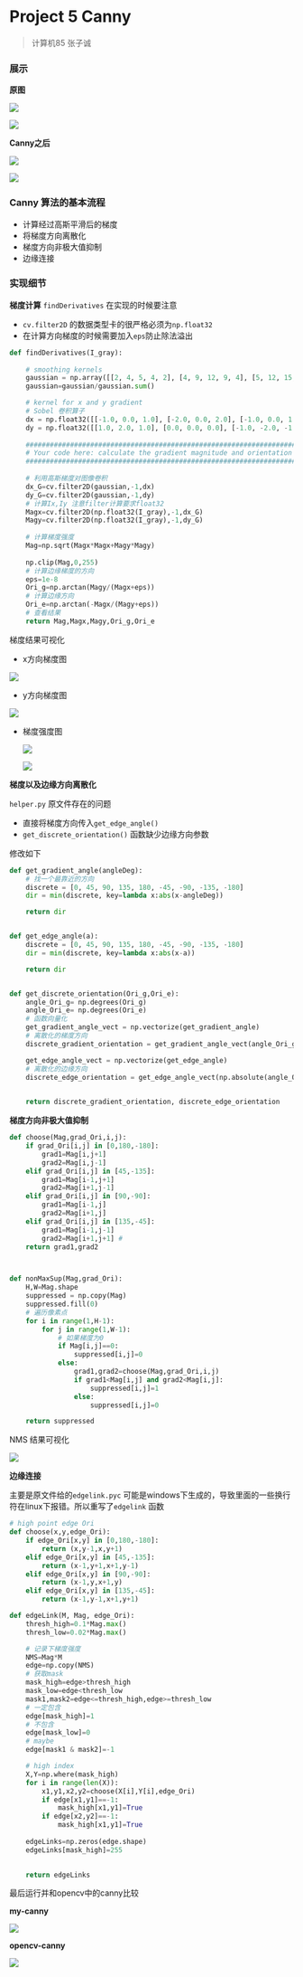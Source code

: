 # Project 5 Canny
> 计算机85 张子诚
### 展示
**原图**

![](img/16068.jpg)

![](img/3096.jpg)

**Canny之后**

![](result/canny-16068.jpg)

![](result/canny-3096.jpg)

### Canny 算法的基本流程

* 计算经过高斯平滑后的梯度
* 将梯度方向离散化
* 梯度方向非极大值抑制
* 边缘连接

### 实现细节

**梯度计算**
`findDerivatives` 在实现的时候要注意
* `cv.filter2D` 的数据类型卡的很严格必须为`np.float32`
* 在计算方向梯度的时候需要加入`eps`防止除法溢出
```python
def findDerivatives(I_gray):
    
    # smoothing kernels
    gaussian = np.array([[2, 4, 5, 4, 2], [4, 9, 12, 9, 4], [5, 12, 15, 12, 5], [4, 9, 12, 9, 4], [2, 4, 5, 4, 2]],dtype=np.float32) 
    gaussian=gaussian/gaussian.sum()

    # kernel for x and y gradient
    # Sobel 卷积算子
    dx = np.float32([[-1.0, 0.0, 1.0], [-2.0, 0.0, 2.0], [-1.0, 0.0, 1.0]])
    dy = np.float32([[1.0, 2.0, 1.0], [0.0, 0.0, 0.0], [-1.0, -2.0, -1.0]])
    
    ###############################################################################
    # Your code here: calculate the gradient magnitude and orientation
    ###############################################################################
    
    # 利用高斯梯度对图像卷积
    dx_G=cv.filter2D(gaussian,-1,dx)
    dy_G=cv.filter2D(gaussian,-1,dy)
    # 计算Ix,Iy 注意filter计算要求float32
    Magx=cv.filter2D(np.float32(I_gray),-1,dx_G)
    Magy=cv.filter2D(np.float32(I_gray),-1,dy_G)
    
    # 计算梯度强度
    Mag=np.sqrt(Magx*Magx+Magy*Magy)
    
    np.clip(Mag,0,255)
    # 计算边缘梯度的方向
    eps=1e-8
    Ori_g=np.arctan(Magy/(Magx+eps))
    # 计算边缘方向
    Ori_e=np.arctan(-Magx/(Magy+eps))
    # 查看结果
    return Mag,Magx,Magy,Ori_g,Ori_e
```
梯度结果可视化

* x方向梯度图

![](test/Ix(1).png)

* y方向梯度图

![](test/Iy(1).png)

* 梯度强度图

  ![](test/Im(1).png)

  ![](test/Im(2).png)


**梯度以及边缘方向离散化**

`helper.py` 原文件存在的问题
* 直接将梯度方向传入`get_edge_angle()`
* `get_discrete_orientation()` 函数缺少边缘方向参数 

修改如下
```python
def get_gradient_angle(angleDeg):
    # 找一个最靠近的方向
    discrete = [0, 45, 90, 135, 180, -45, -90, -135, -180]
    dir = min(discrete, key=lambda x:abs(x-angleDeg))

    return dir


def get_edge_angle(a):
    discrete = [0, 45, 90, 135, 180, -45, -90, -135, -180]
    dir = min(discrete, key=lambda x:abs(x-a))

    return dir


def get_discrete_orientation(Ori_g,Ori_e):
    angle_Ori_g= np.degrees(Ori_g)
    angle_Ori_e= np.degrees(Ori_e)
    # 函数向量化
    get_gradient_angle_vect = np.vectorize(get_gradient_angle)
    # 离散化的梯度方向
    discrete_gradient_orientation = get_gradient_angle_vect(angle_Ori_g)

    get_edge_angle_vect = np.vectorize(get_edge_angle)
    # 离散化的边缘方向
    discrete_edge_orientation = get_edge_angle_vect(np.absolute(angle_Ori_e))
    

    return discrete_gradient_orientation, discrete_edge_orientation
```

**梯度方向非极大值抑制**

```python
def choose(Mag,grad_Ori,i,j):
    if grad_Ori[i,j] in [0,180,-180]:
        grad1=Mag[i,j+1]
        grad2=Mag[i,j-1]
    elif grad_Ori[i,j] in [45,-135]:
        grad1=Mag[i-1,j+1]
        grad2=Mag[i+1,j-1]
    elif grad_Ori[i,j] in [90,-90]:
        grad1=Mag[i-1,j] 
        grad2=Mag[i+1,j]
    elif grad_Ori[i,j] in [135,-45]:
        grad1=Mag[i-1,j-1]
        grad2=Mag[i+1,j+1] #
    return grad1,grad2



def nonMaxSup(Mag,grad_Ori):
    H,W=Mag.shape
    suppressed = np.copy(Mag)
    suppressed.fill(0)
    # 遍历像素点
    for i in range(1,H-1): 
        for j in range(1,W-1):
            # 如果梯度为0
            if Mag[i,j]==0:
                suppressed[i,j]=0
            else:
                grad1,grad2=choose(Mag,grad_Ori,i,j)
                if grad1<Mag[i,j] and grad2<Mag[i,j]:
                    suppressed[i,j]=1
                else:
                    suppressed[i,j]=0

    return suppressed
```
NMS 结果可视化

![](test/nms.png)

**边缘连接**

主要是原文件给的`edgelink.pyc` 可能是windows下生成的，导致里面的一些换行符在linux下报错。所以重写了`edgelink` 函数

```python
# high point edge Ori
def choose(x,y,edge_Ori):
    if edge_Ori[x,y] in [0,180,-180]:
        return (x,y-1,x,y+1)
    elif edge_Ori[x,y] in [45,-135]:
        return (x-1,y+1,x+1,y-1)
    elif edge_Ori[x,y] in [90,-90]:
        return (x-1,y,x+1,y)
    elif edge_Ori[x,y] in [135,-45]:
        return (x-1,y-1,x+1,y+1)

def edgeLink(M, Mag, edge_Ori):
    thresh_high=0.1*Mag.max()
    thresh_low=0.02*Mag.max()

    # 记录下梯度强度
    NMS=Mag*M 
    edge=np.copy(NMS)
    # 获取mask
    mask_high=edge>thresh_high
    mask_low=edge<thresh_low
    mask1,mask2=edge<=thresh_high,edge>=thresh_low
    # 一定包含
    edge[mask_high]=1
    # 不包含
    edge[mask_low]=0
    # maybe
    edge[mask1 & mask2]=-1

    # high index
    X,Y=np.where(mask_high)
    for i in range(len(X)):
        x1,y1,x2,y2=choose(X[i],Y[i],edge_Ori)
        if edge[x1,y1]==-1:
            mask_high[x1,y1]=True
        if edge[x2,y2]==-1:
            mask_high[x1,y1]=True
    
    edgeLinks=np.zeros(edge.shape)
    edgeLinks[mask_high]=255
    

    return edgeLinks
```

最后运行并和opencv中的canny比较

**my-canny**

![](test/canny(1).png)

**opencv-canny**

![](test/Canny-opencv.png)

